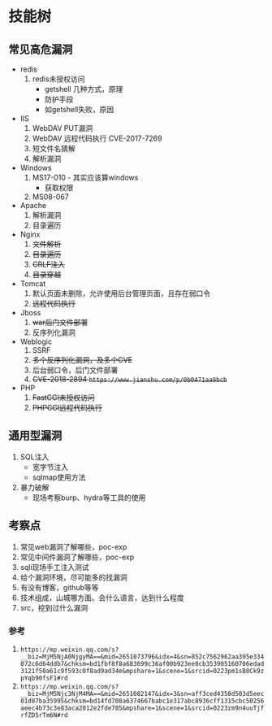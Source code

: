 # 技能树

## 常见高危漏洞

- redis
    1. redis未授权访问
        - getshell 几种方式，原理
        - 防护手段
        - 如getshell失败，原因
- IIS
    1. WebDAV PUT漏洞
    2. WebDAV 远程代码执行 CVE-2017-7269
    3. 短文件名猜解
    4. 解析漏洞
- Windows
    1. MS17-010 - 其实应该算windows
        - 获取权限
    2. MS08-067
- Apache
    1. 解析漏洞
    2. 目录遍历
- Nginx
    1. ~~文件解析~~
    2. ~~目录遍历~~
    3. ~~CRLF注入~~
    4. ~~目录穿越~~
- Tomcat
    1. 默认页面未删除，允许使用后台管理页面，且存在弱口令
    2. ~~远程代码执行~~
- Jboss
    1. ~~war后门文件部署~~
    2. 反序列化漏洞
- Weblogic
    1. SSRF
    2. ~~多个反序列化漏洞，及多个CVE~~
    3. 后台弱口令，后门文件部署
    4. ~~CVE-2018-2894 `https://www.jianshu.com/p/0b0471aa9bcb`~~
- PHP
    1. ~~FastCGI未授权访问~~
    2. ~~PHPCGI远程代码执行~~

## 通用型漏洞

1. SQL注入
    - 宽字节注入
    - sqlmap使用方法
2. 暴力破解
    - 现场考察burp、hydra等工具的使用

## 考察点

1. 常见web漏洞了解哪些，poc-exp
2. 常见中间件漏洞了解哪些，poc-exp
3. sqli现场手工注入测试
4. 给个漏洞环境，尽可能多的找漏洞
5. 有没有博客，github等等
6. 技术组成，山城哪方面。会什么语言，达到什么程度
7. src，挖到过什么漏洞

### 参考

1. `https://mp.weixin.qq.com/s?__biz=MjM5NjA0NjgyMA==&mid=2651073796&idx=4&sn=852c7562962aa395e334072c6d64ddb7&chksm=bd1fbf8f8a683699c36af00b923ee0cb353905160706edad3121f50a61c9f593c0f8ad9ad34e&mpshare=1&scene=1&srcid=0223pm1sB8Ck9zpYqb90fsF1#rd`
2. `https://mp.weixin.qq.com/s?__biz=MjM5Njc3NjM4MA==&mid=2651082147&idx=3&sn=aff3ced4358d503d5eec01d87ba35995&chksm=bd14fd708a6374667babc1e317abc8936cff1315cbc50256aeec4b73c3e83aca2012e2fde785&mpshare=1&scene=1&srcid=0223zm9n4uuTjfrfZD5rTm6N#rd`
